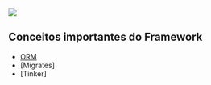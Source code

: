 <img src="https://img.shields.io/badge/Laravel-FF2D20?style=for-the-badge&logo=laravel&logoColor=white" />

## Conceitos importantes do Framework

- [ORM](#menu)
- [Migrates]
- [Tinker]